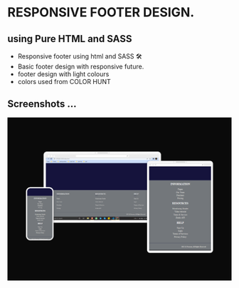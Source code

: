 
# RESPONSIVE FOOTER DESIGN.

## using Pure HTML and SASS

- Responsive footer using html and SASS 🛠
- Basic footer design with responsive future.
- footer design with light colours
- colors used from COLOR HUNT

## Screenshots ...

![Preview](./assets/images/preview.png)


